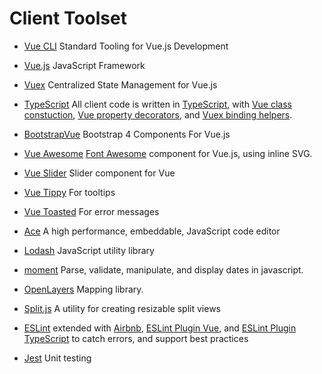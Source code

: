 # Client Toolset

* [Vue CLI][] Standard Tooling for Vue.js Development

* [Vue.js][] JavaScript Framework

* [Vuex][] Centralized State Management for Vue.js

* [TypeScript][] All client code is written in [TypeScript][], with [Vue class constuction][], [Vue property decorators][], and [Vuex binding helpers][].

* [BootstrapVue][] Bootstrap 4 Components For Vue.js

* [Vue Awesome][] [Font Awesome] component for Vue.js, using inline SVG.

* [Vue Slider][] Slider component for Vue

* [Vue Tippy][] For tooltips

* [Vue Toasted][] For error messages

* [Ace][] A high performance, embeddable, JavaScript code editor

* [Lodash][] JavaScript utility library

* [moment][] Parse, validate, manipulate, and display dates in javascript.

* [OpenLayers][] Mapping library.

* [Split.js][] A utility for creating resizable split views

* [ESLint][] extended with [Airbnb][], [ESLint Plugin Vue][], and [ESLint Plugin TypeScript][] to catch errors, and support best practices

* [Jest][] Unit testing

[Vue.js]: https://vuejs.org/
[Vuex]: https://github.com/vuejs/vuex
[Vue CLI]: https://cli.vuejs.org/
[TypeScript]: https://www.typescriptlang.org/
[Vue class constuction]: https://github.com/vuejs/vue-class-component
[Vue property decorators]: https://github.com/kaorun343/vue-property-decorator
[Vuex binding helpers]: https://github.com/ktsn/vuex-class
[BootstrapVue]: https://bootstrap-vue.github.io/
[Vue Slider]: https://github.com/NightCatSama/vue-slider-component
[Vue Tippy]: https://github.com/KABBOUCHI/vue-tippy
[Vue Toasted]: https://github.com/shakee93/vue-toasted
[Vue Awesome]: https://github.com/Justineo/vue-awesome
[Ace]: https://ace.c9.io/
[Lodash]: https://lodash.com/
[moment]: https://github.com/moment/moment
[OpenLayers]: https://openlayers.org/
[Split.js]: https://split.js.org/
[Font Awesome]: http://fontawesome.io/
[ESLint]: http://eslint.org/
[ESLint Plugin Vue]: https://eslint.vuejs.org/
[ESLint Plugin TypeScript]: https://github.com/typescript-eslint/typescript-eslint/tree/master/packages/eslint-plugin
[Airbnb]: https://github.com/airbnb/javascript
[Jest]: https://jestjs.io/
